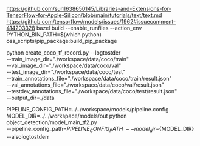 https://github.com/sun1638650145/Libraries-and-Extensions-for-TensorFlow-for-Apple-Silicon/blob/main/tutorials/text/text.md
https://github.com/tensorflow/models/issues/1962#issuecomment-414203328
bazel build --enable_runfiles --action_env PYTHON_BIN_PATH=$(which python) oss_scripts/pip_package:build_pip_package 


python create_coco_tf_record.py --logtostder \
--train_image_dir="./workspace/data/coco/train" \
--val_image_dir="./workspace/data/coco/val" \
--test_image_dir="./workspace/data/coco/test" \
--train_annotations_file="./workspace/data/coco/train/result.json" \
--val_annotations_file="./workspace/data/coco/val/result.json" \
--testdev_annotations_file="./workspace/data/coco/test/result.json" \
--output_dir=./data


PIPELINE_CONFIG_PATH=../../workspace/models/pipeline.config
MODEL_DIR=../../workspace/models/out
python object_detection/model_main_tf2.py \
    --pipeline_config_path=${PIPELINE_CONFIG_PATH} \
    --model_dir=${MODEL_DIR} \
    --alsologtostderr